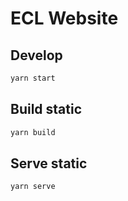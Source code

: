 # ECL Website

## Develop

```sh
yarn start
```

## Build static

```sh
yarn build
```

## Serve static

```sh
yarn serve
```
